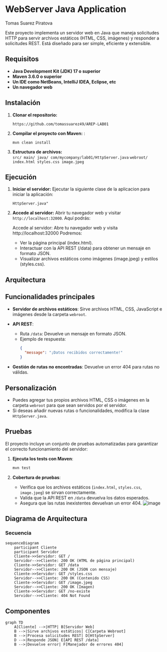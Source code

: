 

# WebServer Java Application
Tomas Suarez Piratova

Este proyecto implementa un servidor web en Java que maneja solicitudes HTTP para servir archivos estáticos (HTML, CSS, imágenes) y responder a solicitudes REST. Está diseñado para ser simple, eficiente y extensible.

## Requisitos

-   **Java Development Kit (JDK) 17 o superior**
-   **Maven 3.6.0 o superior**
-   **Un IDE como NetBeans, IntelliJ IDEA, Eclipse, etc**
-   **Un navegador web**

## Instalación

1.  **Clonar el repositorio:**
     
    `https://github.com/tomassuarez49/AREP-LAB01` 
    
2.  **Compilar el proyecto con Maven:** :
 
    
    `mvn clean install` 
    
3.  **Estructura de archivos:**  
     `src/ main/
        java/
          com/mycompany/lab01/HttpServer.java`
     `webroot/
        index.html
  styles.css
  image.jpeg` 
    

## Ejecución

1.  **Iniciar el servidor:** Ejecutar la siguiente clase de la aplicacion para iniciar la aplicación:
        
    `HttpServer.java"` 
    
2.  **Accede al servidor:** Abrir tu navegador web y visitar `http://localhost:32000`. Aquí podrás:
    
    Accede al servidor: Abre tu navegador web y visita http://localhost:32000 Podremos:

      - Ver la página principal (index.html).
      - Interactuar con la API REST (/data) para obtener un mensaje en formato JSON.
      - Visualizar archivos estáticos como imágenes (image.jpeg) y estilos (styles.css).

## Arquitectura

## Funcionalidades principales

- **Servidor de archivos estáticos**: 
  Sirve archivos HTML, CSS, JavaScript e imágenes desde la carpeta `webroot`.

- **API REST**: 
  - Ruta `/data`: Devuelve un mensaje en formato JSON.
  - Ejemplo de respuesta:
    ```json
    {
      "message": "¡Datos recibidos correctamente!"
    }
    ```

- **Gestión de rutas no encontradas**: 
  Devuelve un error 404 para rutas no válidas.

## Personalización

- Puedes agregar tus propios archivos HTML, CSS o imágenes en la carpeta `webroot` para que sean servidos por el servidor.
- Si deseas añadir nuevas rutas o funcionalidades, modifica la clase `HttpServer.java`.

## Pruebas

El proyecto incluye un conjunto de pruebas automatizadas para garantizar el correcto funcionamiento del servidor:

1. **Ejecuta los tests con Maven**:
    ```bash
    mvn test
    ```

2. **Cobertura de pruebas**:
    - Verifica que los archivos estáticos (`index.html`, `styles.css`, `image.jpeg`) se sirvan correctamente.
    - Valida que la API REST en `/data` devuelva los datos esperados.
    - Asegura que las rutas inexistentes devuelvan un error 404.
![image](https://github.com/user-attachments/assets/b841d35c-03e7-4004-9607-776afa1b616f)



## Diagrama de Arquitectura

### Secuencia
```mermaid
sequenceDiagram
    participant Cliente
    participant Servidor
    Cliente->>Servidor: GET /
    Servidor-->>Cliente: 200 OK (HTML de página principal)
    Cliente->>Servidor: GET /data
    Servidor-->>Cliente: 200 OK (JSON con mensaje)
    Cliente->>Servidor: GET /styles.css
    Servidor-->>Cliente: 200 OK (Contenido CSS)
    Cliente->>Servidor: GET /image.jpeg
    Servidor-->>Cliente: 200 OK (Imagen)
    Cliente->>Servidor: GET /no-existe
    Servidor-->>Cliente: 404 Not Found
```

## Componentes

```mermaid
graph TD
    A[Cliente] -->|HTTP| B[Servidor Web]
    B -->|Sirve archivos estáticos| C[Carpeta Webroot]
    B -->|Procesa solicitudes REST| D[HttpServer]
    D -->|Responde JSON| E[API REST /data]
    B -->|Devuelve error| F[Manejador de errores 404]
```

